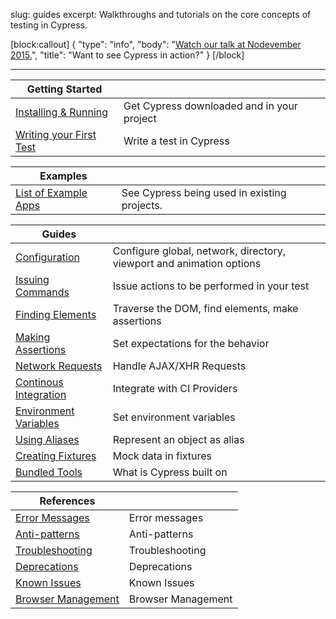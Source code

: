 slug: guides
excerpt: Walkthroughs and tutorials on the core concepts of testing in Cypress.

[block:callout]
{
  "type": "info",
  "body": "[Watch our talk at Nodevember 2015.](https://youtu.be/yq99BvSe1AQ)",
  "title": "Want to see Cypress in action?"
}
[/block]

---

| Getting Started | |
| -------------------- | -- |
| [Installing & Running](https://on.cypress.io/guides/installing-and-running) | Get Cypress downloaded and in your project |
| [Writing your First Test](https://on.cypress.io/guides/writing-your-first-test) | Write a test in Cypress |

| Examples | |
| -------------------- | -- |
| [List of Example Apps](https://on.cypress.io/guides/all-example-apps) | See Cypress being used in existing projects. |

| Guides | |
| -------------------- | -- |
| [Configuration](https://on.cypress.io/guides/configuration) | Configure global, network, directory, viewport and animation options |
| [Issuing Commands](https://on.cypress.io/guides/issuing-commands) | Issue actions to be performed in your test |
| [Finding Elements](https://on.cypress.io/guides/finding-elements) | Traverse the DOM, find elements, make assertions |
| [Making Assertions](https://on.cypress.io/guides/making-assertions) | Set expectations for the behavior |
| [Network Requests](https://on.cypress.io/guides/network-requests-xhr) | Handle AJAX/XHR Requests |
| [Continous Integration](https://on.cypress.io/guides/continuous-integration) | Integrate with CI Providers |
| [Environment Variables](https://on.cypress.io/guides/environment-variables) | Set environment variables |
| [Using Aliases](https://on.cypress.io/guides/using-aliases) | Represent an object as alias |
| [Creating Fixtures](https://on.cypress.io/guides/creating-fixtures) | Mock data in fixtures |
| [Bundled Tools](https://on.cypress.io/guides/bundled-tools) | What is Cypress built on |

| References | |
| -------------------- | -- |
| [Error Messages](https://on.cypress.io/guides/error-messages) | Error messages |
| [Anti-patterns](https://on.cypress.io/guides/anti-patterns) | Anti-patterns |
| [Troubleshooting](https://on.cypress.io/guides/troubleshooting) | Troubleshooting |
| [Deprecations](https://on.cypress.io/guides/deprecations) | Deprecations |
| [Known Issues](https://on.cypress.io/guides/known-issues) | Known Issues |
| [Browser Management](https://on.cypress.io/guides/browser-management) | Browser Management |